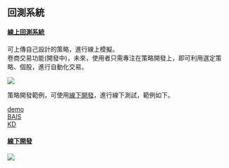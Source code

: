 

## 回測系統

#### [ 線上回測系統 ](https://finmindtrade.com/analysis/back_testing)

可上傳自己設計的策略，進行線上模擬。<br>
卷商交易功能(開發中)，未來，使用者只需專注在策略開發上，即可利用選定策略、個股，進行自動化交易。<br>

![](https://raw.githubusercontent.com/FinMind/FinMind/master/BackTesting/online.png)

策略開發範例，可使用[線下開發](https://github.com/FinMind/FinMind/blob/master/BackTesting/test.ipynb)，進行線下測試，範例如下。

[demo](https://github.com/FinMind/FinMind/blob/master/BackTesting/demo.py)<br>
[BAIS](https://github.com/FinMind/FinMind/blob/master/BackTesting/BAIS.py)<br>
[KD](https://github.com/FinMind/FinMind/blob/master/BackTesting/KD.py)


#### [線下開發](https://github.com/FinMind/FinMind/blob/master/BackTesting/test.ipynb)

![](https://raw.githubusercontent.com/FinMind/FinMind/master/BackTesting/offline.png)



